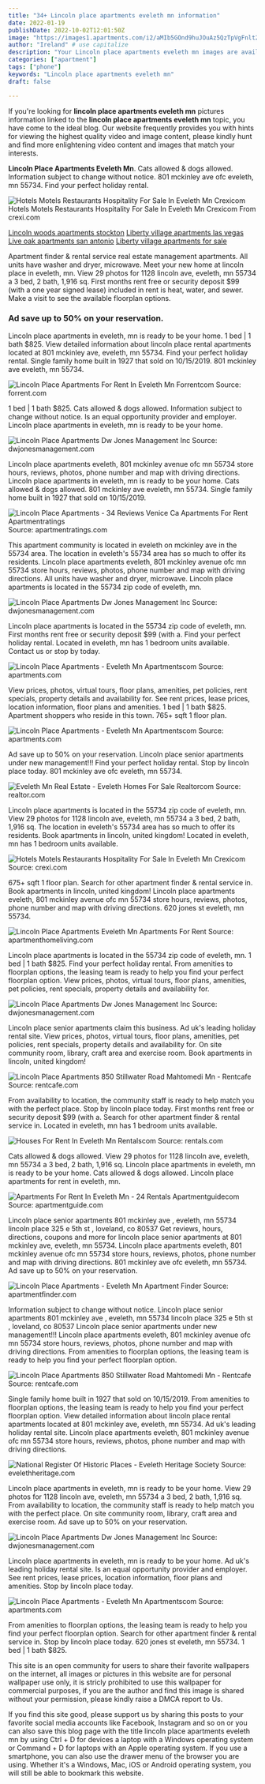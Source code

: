 ```yaml
---
title: "34+ Lincoln place apartments eveleth mn information"
date: 2022-01-19
publishDate: 2022-10-02T12:01:50Z
image: "https://images1.apartments.com/i2/aMIb5GOnd9huJOuAz5QzTpVgFnlt2NrU1zjy0aWyukk/111/lincoln-place-apartments-eveleth-mn-primary-photo.jpg"
author: "Ireland" # use capitalize
description: "Your Lincoln place apartments eveleth mn images are available in this site. Lincoln place apartments eveleth mn are a topic that is being searched for and liked by netizens now. You can Download the Lincoln place apartments eveleth mn files here. Find and Download all royalty-free vectors."
categories: ["apartment"]
tags: ["phone"]
keywords: "Lincoln place apartments eveleth mn"
draft: false

---
```


If you're looking for **lincoln place apartments eveleth mn** pictures information linked to the **lincoln place apartments eveleth mn** topic, you have come to the ideal  blog.  Our website frequently  provides you with  hints  for viewing  the highest  quality video and image  content, please kindly hunt and find more enlightening video content and images  that match your interests.

**Lincoln Place Apartments Eveleth Mn**. Cats allowed &amp; dogs allowed. Information subject to change without notice. 801 mckinley ave ofc eveleth, mn 55734. Find your perfect holiday rental.

![Hotels Motels Restaurants Hospitality For Sale In Eveleth Mn Crexicom](https://images.crexi.com/assets/289142/42969baa76724c178c81f28824dd97c4_716x444.jpg "Hotels Motels Restaurants Hospitality For Sale In Eveleth Mn Crexicom")
Hotels Motels Restaurants Hospitality For Sale In Eveleth Mn Crexicom From crexi.com

[Lincoln woods apartments stockton](/lincoln-woods-apartments-stockton/)
[Liberty village apartments las vegas](/liberty-village-apartments-las-vegas/)
[Live oak apartments san antonio](/live-oak-apartments-san-antonio/)
[Liberty village apartments for sale](/liberty-village-apartments-for-sale/)

Apartment finder &amp; rental service real estate management apartments. All units have washer and dryer, microwave. Meet your new home at lincoln place in eveleth, mn. View 29 photos for 1128 lincoln ave, eveleth, mn 55734 a 3 bed, 2 bath, 1,916 sq. First months rent free or security deposit $99 (with a one year signed lease) included in rent is heat, water, and sewer. Make a visit to see the available floorplan options.

### Ad save up to 50% on your reservation.

Lincoln place apartments in eveleth, mn is ready to be your home. 1 bed | 1 bath $825. View detailed information about lincoln place rental apartments located at 801 mckinley ave, eveleth, mn 55734. Find your perfect holiday rental. Single family home built in 1927 that sold on 10/15/2019. 801 mckinley ave eveleth, mn 55734.


![Lincoln Place Apartments For Rent In Eveleth Mn Forrentcom](https://images1.forrent.com/i2/OjXjjcbI5uW-xqh91hEEHk3Jx-WagyG8EeBLUl54pNE/117/image.jpg "Lincoln Place Apartments For Rent In Eveleth Mn Forrentcom")
Source: forrent.com

1 bed | 1 bath $825. Cats allowed &amp; dogs allowed. Information subject to change without notice. Is an equal opportunity provider and employer. Lincoln place apartments in eveleth, mn is ready to be your home.

![Lincoln Place Apartments Dw Jones Management Inc](https://www.dwjonesmanagement.com/wp-content/uploads/IMG_0265-1080x720.jpg "Lincoln Place Apartments Dw Jones Management Inc")
Source: dwjonesmanagement.com

Lincoln place apartments eveleth, 801 mckinley avenue ofc mn 55734 store hours, reviews, photos, phone number and map with driving directions. Lincoln place apartments in eveleth, mn is ready to be your home. Cats allowed &amp; dogs allowed. 801 mckinley ave eveleth, mn 55734. Single family home built in 1927 that sold on 10/15/2019.

![Lincoln Place Apartments - 34 Reviews Venice Ca Apartments For Rent Apartmentratings](https://cimg0.ibsrv.net/ibimg/www.apartmentratings.com/650x350_85-1/8/8/0/88085809991137311079118.jpg "Lincoln Place Apartments - 34 Reviews Venice Ca Apartments For Rent Apartmentratings")
Source: apartmentratings.com

This apartment community is located in eveleth on mckinley ave in the 55734 area. The location in eveleth&#039;s 55734 area has so much to offer its residents. Lincoln place apartments eveleth, 801 mckinley avenue ofc mn 55734 store hours, reviews, photos, phone number and map with driving directions. All units have washer and dryer, microwave. Lincoln place apartments is located in the 55734 zip code of eveleth, mn.

![Lincoln Place Apartments Dw Jones Management Inc](https://www.dwjonesmanagement.com/wp-content/uploads/IMG_1909-1080x720.jpg "Lincoln Place Apartments Dw Jones Management Inc")
Source: dwjonesmanagement.com

Lincoln place apartments is located in the 55734 zip code of eveleth, mn. First months rent free or security deposit $99 (with a. Find your perfect holiday rental. Located in eveleth, mn has 1 bedroom units available. Contact us or stop by today.

![Lincoln Place Apartments - Eveleth Mn Apartmentscom](https://images1.apartments.com/i2/Srw_JdMedyRVe7SVTkNRENt-pl2Zfg5fhP1IWb_ZZbk/111/lincoln-place-apartments-eveleth-mn-building-photo.jpg "Lincoln Place Apartments - Eveleth Mn Apartmentscom")
Source: apartments.com

View prices, photos, virtual tours, floor plans, amenities, pet policies, rent specials, property details and availability for. See rent prices, lease prices, location information, floor plans and amenities. 1 bed | 1 bath $825. Apartment shoppers who reside in this town. 765+ sqft 1 floor plan.

![Lincoln Place Apartments - Eveleth Mn Apartmentscom](https://images1.apartments.com/i2/cQY6zlauWoryPI_1RRuoInplJ9vhH_FBMQJwVIPUogA/111/lincoln-place-apartments-eveleth-mn-building-photo.jpg "Lincoln Place Apartments - Eveleth Mn Apartmentscom")
Source: apartments.com

Ad save up to 50% on your reservation. Lincoln place senior apartments under new management!!! Find your perfect holiday rental. Stop by lincoln place today. 801 mckinley ave ofc eveleth, mn 55734.

![Eveleth Mn Real Estate - Eveleth Homes For Sale Realtorcom](https://ap.rdcpix.com/c6818c58a3a0a302c770a957eeaf0ff5l-m436553290od-w480_h360.jpg "Eveleth Mn Real Estate - Eveleth Homes For Sale Realtorcom")
Source: realtor.com

Lincoln place apartments is located in the 55734 zip code of eveleth, mn. View 29 photos for 1128 lincoln ave, eveleth, mn 55734 a 3 bed, 2 bath, 1,916 sq. The location in eveleth&#039;s 55734 area has so much to offer its residents. Book apartments in lincoln, united kingdom! Located in eveleth, mn has 1 bedroom units available.

![Hotels Motels Restaurants Hospitality For Sale In Eveleth Mn Crexicom](https://images.crexi.com/assets/289142/42969baa76724c178c81f28824dd97c4_716x444.jpg "Hotels Motels Restaurants Hospitality For Sale In Eveleth Mn Crexicom")
Source: crexi.com

675+ sqft 1 floor plan. Search for other apartment finder &amp; rental service in. Book apartments in lincoln, united kingdom! Lincoln place apartments eveleth, 801 mckinley avenue ofc mn 55734 store hours, reviews, photos, phone number and map with driving directions. 620 jones st eveleth, mn 55734.

![Lincoln Place Apartments Eveleth Mn Apartments For Rent](https://images1.apartmenthomeliving.com/m2/uP3CDrnbegiPyVKwfZ_MB3A4f_EQ6KlgMB2iTOlDrlE/H270W360/map.jpg "Lincoln Place Apartments Eveleth Mn Apartments For Rent")
Source: apartmenthomeliving.com

Lincoln place apartments is located in the 55734 zip code of eveleth, mn. 1 bed | 1 bath $825. Find your perfect holiday rental. From amenities to floorplan options, the leasing team is ready to help you find your perfect floorplan option. View prices, photos, virtual tours, floor plans, amenities, pet policies, rent specials, property details and availability for.

![Lincoln Place Apartments Dw Jones Management Inc](https://www.dwjonesmanagement.com/wp-content/uploads/IMG_1914-1080x720.jpg "Lincoln Place Apartments Dw Jones Management Inc")
Source: dwjonesmanagement.com

Lincoln place senior apartments claim this business. Ad uk&#039;s leading holiday rental site. View prices, photos, virtual tours, floor plans, amenities, pet policies, rent specials, property details and availability for. On site community room, library, craft area and exercise room. Book apartments in lincoln, united kingdom!

![Lincoln Place Apartments 850 Stillwater Road Mahtomedi Mn - Rentcafe](https://cdngeneralcf.rentcafe.com/dmslivecafe/3/1118478/Lincoln%20Place%20Apts_4%20(1024x684).jpg?crop=(0,0,300,200)&amp;cropxunits=300&amp;cropyunits=200&amp;width=580&amp;height=385&amp;mode=pad&amp;bgcolor=333333&amp;scale=both "Lincoln Place Apartments 850 Stillwater Road Mahtomedi Mn - Rentcafe")
Source: rentcafe.com

From availability to location, the community staff is ready to help match you with the perfect place. Stop by lincoln place today. First months rent free or security deposit $99 (with a. Search for other apartment finder &amp; rental service in. Located in eveleth, mn has 1 bedroom units available.

![Houses For Rent In Eveleth Mn Rentalscom](https://rentpath-res.cloudinary.com/w_400,h_250,t_rp,cs_tinysrgb,fl_force_strip,c_fill,q_auto:low,dpr_1.0/e_unsharp_mask:50/fb9c3e4e2b46117b6d0cd8799c22b3b9 "Houses For Rent In Eveleth Mn Rentalscom")
Source: rentals.com

Cats allowed &amp; dogs allowed. View 29 photos for 1128 lincoln ave, eveleth, mn 55734 a 3 bed, 2 bath, 1,916 sq. Lincoln place apartments in eveleth, mn is ready to be your home. Cats allowed &amp; dogs allowed. Lincoln place apartments for rent in eveleth, mn.

![Apartments For Rent In Eveleth Mn - 24 Rentals Apartmentguidecom](https://rentpath-res.cloudinary.com/w_336,h_280,t_rp,cs_tinysrgb,fl_force_strip,c_fill/e_unsharp_mask:50,q_auto/187e742e20b78f28cce5625d3a2fa0cf "Apartments For Rent In Eveleth Mn - 24 Rentals Apartmentguidecom")
Source: apartmentguide.com

Lincoln place senior apartments 801 mckinley ave , eveleth, mn 55734 lincoln place 325 e 5th st , loveland, co 80537 Get reviews, hours, directions, coupons and more for lincoln place senior apartments at 801 mckinley ave, eveleth, mn 55734. Lincoln place apartments eveleth, 801 mckinley avenue ofc mn 55734 store hours, reviews, photos, phone number and map with driving directions. 801 mckinley ave ofc eveleth, mn 55734. Ad save up to 50% on your reservation.

![Lincoln Place Apartments - Eveleth Mn Apartment Finder](https://image1.apartmentfinder.com/i2/IRSQ33Idg8gI9rSsriDdhMGsbAe6FMfPvQklH1Uch7s/111/lincoln-place-apartments-eveleth-mn-building-photo.jpg "Lincoln Place Apartments - Eveleth Mn Apartment Finder")
Source: apartmentfinder.com

Information subject to change without notice. Lincoln place senior apartments 801 mckinley ave , eveleth, mn 55734 lincoln place 325 e 5th st , loveland, co 80537 Lincoln place senior apartments under new management!!! Lincoln place apartments eveleth, 801 mckinley avenue ofc mn 55734 store hours, reviews, photos, phone number and map with driving directions. From amenities to floorplan options, the leasing team is ready to help you find your perfect floorplan option.

![Lincoln Place Apartments 850 Stillwater Road Mahtomedi Mn - Rentcafe](https://cdngeneralcf.rentcafe.com/dmslivecafe/3/1118478/Lincoln%20Place%20Apts_16%20(1024x684).jpg?crop=(0,0,300,200)&amp;cropxunits=300&amp;cropyunits=200&amp;width=580&amp;height=385&amp;mode=pad&amp;bgcolor=333333&amp;scale=both "Lincoln Place Apartments 850 Stillwater Road Mahtomedi Mn - Rentcafe")
Source: rentcafe.com

Single family home built in 1927 that sold on 10/15/2019. From amenities to floorplan options, the leasing team is ready to help you find your perfect floorplan option. View detailed information about lincoln place rental apartments located at 801 mckinley ave, eveleth, mn 55734. Ad uk&#039;s leading holiday rental site. Lincoln place apartments eveleth, 801 mckinley avenue ofc mn 55734 store hours, reviews, photos, phone number and map with driving directions.

![National Register Of Historic Places - Eveleth Heritage Society](https://www.evelethheritage.com/uploads/1/1/4/0/114000705/parkhotel-wm_orig.jpg "National Register Of Historic Places - Eveleth Heritage Society")
Source: evelethheritage.com

Lincoln place apartments in eveleth, mn is ready to be your home. View 29 photos for 1128 lincoln ave, eveleth, mn 55734 a 3 bed, 2 bath, 1,916 sq. From availability to location, the community staff is ready to help match you with the perfect place. On site community room, library, craft area and exercise room. Ad save up to 50% on your reservation.

![Lincoln Place Apartments Dw Jones Management Inc](https://www.dwjonesmanagement.com/wp-content/uploads/IMG_1906.jpg "Lincoln Place Apartments Dw Jones Management Inc")
Source: dwjonesmanagement.com

Lincoln place apartments in eveleth, mn is ready to be your home. Ad uk&#039;s leading holiday rental site. Is an equal opportunity provider and employer. See rent prices, lease prices, location information, floor plans and amenities. Stop by lincoln place today.

![Lincoln Place Apartments - Eveleth Mn Apartmentscom](https://images1.apartments.com/i2/aMIb5GOnd9huJOuAz5QzTpVgFnlt2NrU1zjy0aWyukk/111/lincoln-place-apartments-eveleth-mn-primary-photo.jpg "Lincoln Place Apartments - Eveleth Mn Apartmentscom")
Source: apartments.com

From amenities to floorplan options, the leasing team is ready to help you find your perfect floorplan option. Search for other apartment finder &amp; rental service in. Stop by lincoln place today. 620 jones st eveleth, mn 55734. 1 bed | 1 bath $825.

This site is an open community for users to share their favorite wallpapers on the internet, all images or pictures in this website are for personal wallpaper use only, it is stricly prohibited to use this wallpaper for commercial purposes, if you are the author and find this image is shared without your permission, please kindly raise a DMCA report to Us.

If you find this site good, please support us by sharing this posts to your favorite social media accounts like Facebook, Instagram and so on or you can also save this blog page with the title lincoln place apartments eveleth mn by using Ctrl + D for devices a laptop with a Windows operating system or Command + D for laptops with an Apple operating system. If you use a smartphone, you can also use the drawer menu of the browser you are using. Whether it's a Windows, Mac, iOS or Android operating system, you will still be able to bookmark this website.
